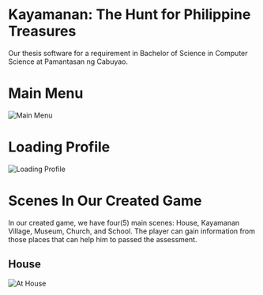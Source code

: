 # Kayamanan: The Hunt for Philippine Treasures

Our thesis software for a requirement in Bachelor of Science in Computer Science at Pamantasan ng Cabuyao.

# Main Menu

![Main Menu](https://github.com/adriandotdev/Kayamanan-A-Hunt-for-Philippine-Treasures-THESIS-/assets/63532775/0bd57038-9fa1-44e6-8b98-aa0cabc453b9)

# Loading Profile

![Loading Profile](https://github.com/adriandotdev/Kayamanan-A-Hunt-for-Philippine-Treasures-THESIS-/assets/63532775/f5dbbb03-f597-4649-953e-485c239ac636)

# Scenes In Our Created Game
In our created game, we have four(5) main scenes: House, Kayamanan Village, Museum, Church, and School. The player can gain information from those places that can help him to passed the assessment.

## House

![At House](https://github.com/adriandotdev/Kayamanan-A-Hunt-for-Philippine-Treasures-THESIS-/assets/63532775/740e8810-827a-41fc-852c-d951b9d74afd)

